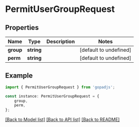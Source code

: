# PermitUserGroupRequest


## Properties

Name | Type | Description | Notes
------------ | ------------- | ------------- | -------------
**group** | **string** |  | [default to undefined]
**perm** | **string** |  | [default to undefined]

## Example

```typescript
import { PermitUserGroupRequest } from 'gopadjs';

const instance: PermitUserGroupRequest = {
    group,
    perm,
};
```

[[Back to Model list]](../README.md#documentation-for-models) [[Back to API list]](../README.md#documentation-for-api-endpoints) [[Back to README]](../README.md)
